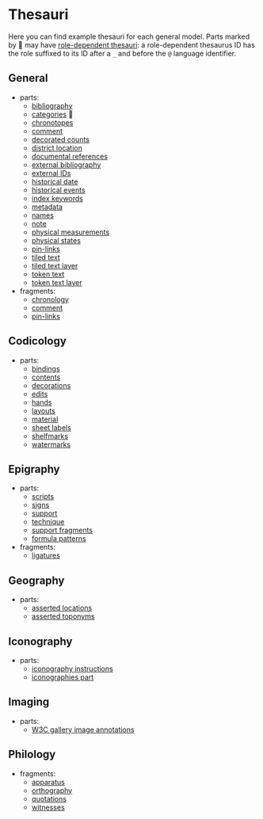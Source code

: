 # Thesauri

Here you can find example thesauri for each general model. Parts marked by 🔖 may have [role-dependent thesauri](../thesauri#role-dependent-thesauri): a role-dependent thesaurus ID has the role suffixed to its ID after a `_` and before the `@` language identifier.

## General

- parts:
  - [bibliography](bibliography)
  - [categories](categories) 🔖
  - [chronotopes](chronotopes)
  - [comment](comment)
  - [decorated counts](decorated-counts)
  - [district location](https://github.com/vedph/cadmus-general/blob/master/docs/district-location.md)
  - [documental references](https://github.com/vedph/cadmus-general/blob/master/docs/doc-references.md)
  - [external bibliography](https://github.com/vedph/cadmus-general/blob/master/docs/ext-bibliography.md)
  - [external IDs](https://github.com/vedph/cadmus-general/blob/master/docs/external-ids.md)
  - [historical date](https://github.com/vedph/cadmus-general/blob/master/docs/historical-date.md)
  - [historical events](https://github.com/vedph/cadmus-general/blob/master/docs/historical-events.md)
  - [index keywords](https://github.com/vedph/cadmus-general/blob/master/docs/index-keywords.md)
  - [metadata](https://github.com/vedph/cadmus-general/blob/master/docs/metadata.md)
  - [names](https://github.com/vedph/cadmus-general/blob/master/docs/names.md)
  - [note](https://github.com/vedph/cadmus-general/blob/master/docs/note.md)
  - [physical measurements](https://github.com/vedph/cadmus-general/blob/master/docs/physical-measurements.md)
  - [physical states](https://github.com/vedph/cadmus-general/blob/master/docs/physical-states.md)
  - [pin-links](https://github.com/vedph/cadmus-general/blob/master/docs/fr.pin-links.md)
  - [tiled text](https://github.com/vedph/cadmus-general/blob/master/docs/tiled-text.md)
  - [tiled text layer](https://github.com/vedph/cadmus-general/blob/master/docs/tiled-text-layer.md)
  - [token text](https://github.com/vedph/cadmus-general/blob/master/docs/token-text.md)
  - [token text layer](https://github.com/vedph/cadmus-general/blob/master/docs/token-text-layer.md)
- fragments:
  - [chronology](https://github.com/vedph/cadmus-general/blob/master/docs/fr.chronology.md)
  - [comment](https://github.com/vedph/cadmus-general/blob/master/docs/fr.comment.md)
  - [pin-links]((https://github.com/vedph/cadmus-general/blob/master/docs/fr.pin-links.md).md)

## Codicology

- parts:
  - [bindings](https://github.com/vedph/cadmus-codicology/blob/master/docs/cod-bindings.md)
  - [contents](https://github.com/vedph/cadmus-codicology/blob/master/docs/cod-contents.md)
  - [decorations](https://github.com/vedph/cadmus-codicology/blob/master/docs/cod-decorations.md)
  - [edits](https://github.com/vedph/cadmus-codicology/blob/master/docs/cod-edits.md)
  - [hands](https://github.com/vedph/cadmus-codicology/blob/master/docs/cod-hands.md)
  - [layouts](https://github.com/vedph/cadmus-codicology/blob/master/docs/cod-layouts.md)
  - [material](https://github.com/vedph/cadmus-codicology/blob/master/docs/cod-material-dsc.md)
  - [sheet labels](https://github.com/vedph/cadmus-codicology/blob/master/docs/cod-sheet-labels.md)
  - [shelfmarks](https://github.com/vedph/cadmus-codicology/blob/master/docs/cod-shelfmarks.md)
  - [watermarks](https://github.com/vedph/cadmus-codicology/blob/master/docs/cod-watermarks.md)

## Epigraphy

- parts:
  - [scripts](https://github.com/vedph/cadmus-epigraphy/blob/master/docs/epi-scripts.md)
  - [signs](https://github.com/vedph/cadmus-epigraphy/blob/master/docs/epi-signs.md)
  - [support](https://github.com/vedph/cadmus-epigraphy/blob/master/docs/epi-support.md)
  - [technique](https://github.com/vedph/cadmus-epigraphy/blob/master/docs/epi-technique.md)
  - [support fragments](https://github.com/vedph/cadmus-epigraphy/blob/master/docs/epi-support-frr.md)
  - [formula patterns](https://github.com/vedph/cadmus-epigraphy/blob/master/docs/epi-formula-patterns.md)
- fragments:
  - [ligatures](https://github.com/vedph/cadmus-epigraphy/blob/master/docs/fr.epi-ligatures.md)

## Geography

- parts:
  - [asserted locations](https://github.com/vedph/cadmus-geo/blob/master/docs/asserted-locations.md)
  - [asserted toponyms](https://github.com/vedph/cadmus-geo/blob/master/docs/asserted-toponyms.md)

## Iconography

- parts:
  - [iconography instructions](https://github.com/vedph/cadmus-iconography/blob/master/docs/ico-instructions.md)
  - [iconographies part](https://github.com/vedph/cadmus-iconography/blob/master/docs/ico-iconographies.md)

## Imaging

- parts:
  - [W3C gallery image annotations](https://github.com/vedph/cadmus-img/blob/master/docs/w3c-gallery-image-annotations.md)

## Philology

- fragments:
  - [apparatus](https://github.com/vedph/cadmus-philology/blob/master/docs/fr.apparatus.md)
  - [orthography](https://github.com/vedph/cadmus-philology/blob/master/docs/fr.orthography.md)
  - [quotations](https://github.com/vedph/cadmus-philology/blob/master/docs/fr.quotations.md)
  - [witnesses](https://github.com/vedph/cadmus-philology/blob/master/docs/fr.witnesses.md)

